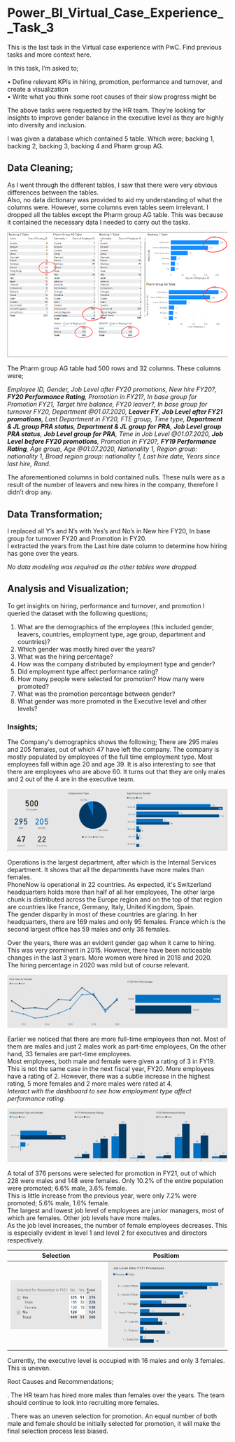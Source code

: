 # Power_BI_Virtual_Case_Experience__Task_3

This is the last task in the Virtual case experience with PwC. Find previous tasks and more context here.      

In this task, I’m asked to;   

•	Define relevant KPIs in hiring, promotion, performance and turnover, and create a visualization     
•	Write what you think some root causes of their slow progress might be       

The above tasks were requested by the HR team. They’re looking for insights to improve gender balance in the executive level as they are highly into diversity and inclusion.     

I was given a database which contained 5 table. Which were; backing 1, backing 2, backing 3, backing 4 and Pharm group AG.       

## Data Cleaning;    

As I went through the different tables, I saw that there were very obvious differences between the tables.    
Also, no data dictionary was provided to aid my understanding of what the columns were. However, some columns even tables seem irrelevant. I dropped all the tables except the Pharm group AG table. This was because it contained the necessary data I needed to carry out the tasks.      

![](inconsistentdata.png)

The Pharm group AG table had 500 rows and 32 columns. These columns were;     

_Employee ID, Gender, Job Level after FY20 promotions, New hire FY20?, **FY20 Performance Rating**, Promotion in FY21?, In base group for Promotion FY21, Target hire balance, FY20 leaver?, In base group for turnover FY20, Department @01.07.2020, **Leaver FY**, **Job Level after FY21 promotions**, Last Department in FY20, FTE group, Time type, **Department & JL group PRA status**, **Department & JL group for PRA**,	**Job Level group PRA status**, **Job Level group for PRA**, Time in Job Level @01.07.2020, **Job Level before FY20 promotions**, Promotion in FY20?, **FY19 Performance Rating**,	Age group, Age @01.07.2020, Nationality 1, Region group: nationality 1, Broad region group: nationality 1, Last hire date, Years since last hire, Rand._     

The aforementioned columns in bold contained nulls. These nulls were as a result of the number of leavers and new hires in the company, therefore I didn’t drop any.     
## Data Transformation;      

I replaced all Y’s and N’s with Yes’s and No’s in New hire FY20, In base group for turnover FY20 and Promotion in FY20.       
I extracted the years from the Last hire date column to determine how hiring has gone over the years.    

_No data modeling was required as the other tables were dropped._       

## Analysis and Visualization;     
 
To get insights on hiring, performance and turnover, and promotion I queried the dataset with the following questions;       

1.	What are the demographics of the employees (this included gender, leavers, countries, employment type, age group, department and countries)?         
2.	Which gender was mostly hired over the years?          
3.	What was the hiring percentage?         
4.	How was the company distributed by employment type and gender?         
5.	Did employment type affect performance rating?          
6.	How many people were selected for promotion? How many were promoted?          
7.	What was the promotion percentage between gender?          
8.	What gender was more promoted in the Executive level and other levels?        

### Insights;         

The Company's demographics shows the following; There are 295 males and 205 females, out of which 47 have left the company. The company is mostly populated by employees of the full time employment type. Most employees fall within age 20 and age 39. It is also interesting to see that there are employees who are above 60. It turns out that they are only males and 2 out of the 4 are in the executive team.   

![](demographics.png)

Operations is the largest department, after which is the Internal Services department. It shows that all the departments have more males than females.        
PhoneNow is operational in 22 countries. As expected, it's Switzerland headquarters holds more than half of all her employees, The other large chunk is distributed across the Europe region and on the top of that region are countries like France, Germany, Italy, United Kingdom, Spain.          
The gender disparity in most of these countries are glaring. In her headquarters, there are 169 males and only 95 females. France which is the second largest office has 59 males and only 36 females.       

Over the years, there was an evident gender gap when it came to hiring. This was very prominent in 2015. However, there have been noticeable changes in the last 3 years. More women were hired in 2018 and 2020.        
The hiring percentage in 2020 was mild but of course relevant.     

![](hiring.png)

Earlier we noticed that there are more full-time employees than not. Most of them are males and just 2 males work as part-time employees, On the other hand, 33 females are part-time employees.           
Most employees, both male and female were given a rating of 3 in FY19. This is not the same case in the next fiscal year, FY20. More employees have a rating of 2. However, there was a subtle increase in the highest rating, 5 more females and 2 more males were rated at 4.      
_Interact with the dashboard to see how employment type affect performance rating._       

![](performancerating.png)

A total of 376 persons were selected for promotion in FY21, out of which 228 were males and 148 were females. Only 10.2% of the entire population were promoted; 6.6% male, 3.6% female.        
This is little increase from the previous year, were only 7.2% were promoted; 5.6% male, 1.6% female.        
The largest and lowest job level of employees are junior managers, most of which are females. Other job levels have more males.         
As the job level increases, the number of female employees decreases. This is especially evident in level 1 and level 2 for executives and directors respectively.     

Selection                       |        Positiom
:------------------------------:|-----------------------------
![](promotionselection.png)     | ![](jobpromotion.png)

Currently, the executive level is occupied with 16 males and only 3 females. This is uneven.      

Root Causes and Recommendations;       

. The HR team has hired more males than females over the years. The team should continue to look into recruiting more females.    

. There was an uneven selection for promotion. An equal number of both male and female should be initially selected for promotion, it will make the final selection process less biased.




